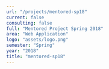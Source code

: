 ```yaml
---
url: "/projects/mentored-sp18"
current: false
consulting: false
full: "Mentored Project Spring 2018"
area: "Web Application"
logo: "assets/logo.png"
semester: "Spring"
year: "2018"
title: "mentored-sp18"
---
```

